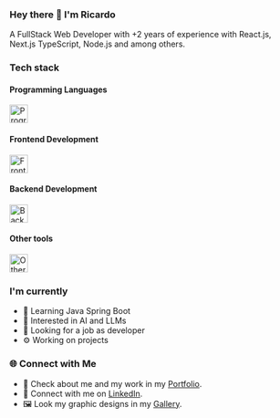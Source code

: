### Hey there 👋 I'm Ricardo

A FullStack Web Developer with +2 years of experience with React.js, Next.js TypeScript, Node.js and among others.

### Tech stack

#### Programming Languages
<img src="https://skillicons.dev/icons?i=js,ts,java,python" height=32 alt="Programming Languages" />

#### Frontend Development
<img src="https://skillicons.dev/icons?i=react,nextjs,redux,graphql,tailwind,materialui,bootstrap,jest,vite,html,css" height=32 alt="Frontend development" />

#### Backend Development

<img src="https://skillicons.dev/icons?i=nodejs,express,postgres,mongodb,prisma,supabase" height=32 alt="Backend development" />

#### Other tools

<img src="https://skillicons.dev/icons?i=docker,photoshop,git" height=32 alt="Other tools" />

### I'm currently

* 🌱 Learning Java Spring Boot
* 🤖 Interested in AI and LLMs
* 👷 Looking for a job as developer
* ⚙️ Working on projects

### 🌐 Connect with Me

* 💼 Check about me and my work in my [Portfolio](https://www.ricardochu.com).
* 🔗 Connect with me on [LinkedIn](https://www.linkedin.com/in/ricardochuzheng).
* 🖼️ Look my graphic designs in my [Gallery](https://art.ricardochu.com).
